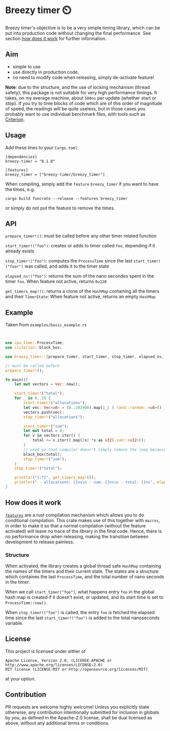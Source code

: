 # Breezy timer ⏲️

Breezy timer's objective is to be a very simple timing library, which can be put into 
production code without changing the final performance. See section 
[how does it work](#how-does-it-work) for further information.

## Aim
- simple to use
- use directly in production code, 
- no need to modify code when releasing, simply de-activate feature!

__Note__: due to the structure, and the use of locking mechanism (thread safety), this package is not suitable for 
very high performance timings. It takes, on my average machine, about `500ns` per update (whether start or stop). 
If you try to time blocks of code which are of this order of magnitude of speed, the readings will be 
quite useless, but in those cases you probably want to use individual benchmark files, with tools such 
as [Criterion](https://github.com/bheisler/criterion.rs).


## Usage
Add these lines to your `Cargo.toml`:
```
[dependencies]
breezy-timer = "0.1.0"

[features]
breezy_timer = ["breezy-timer/breezy_timer"]
```
When compiling, simply add the `feature` `breezy_timer` if you want to have the times, e.g.

``` cargo build foocrate --release --features breezy_timer ``` 

or simply do not put the feature to remove the times.

## API
`prepare_timer!()`: must be called before any other timer related function

`start_timer!("foo")`: creates or adds to timer called `foo`, depending if it already exists

`stop_timer!("foo")`: computes the `ProcessTime` since the last `start_timer!("foor")` was called, and adds it to the timer state

`elapsed_ns!("foo")`: returns the sum of the nano secondes spent in the timer `foo`. When feature not active, returns `0u128`

`get_timers_map!()`: returns a clone of the `HashMap` containing all the timers and their `TimerState`: When feature not active, returns an empty `HashMap`

## Example
Taken from `examples/basic_example.rs`
```rust


use cpu_time::ProcessTime;
use criterion::black_box;

use breezy_timer::{prepare_timer, start_timer, stop_timer, elapsed_ns, get_timers_map};

// must be called before 
prepare_timer!();

fn main(){
    let mut vectors = Vec::new();

    start_timer!("total");
    for _ in 0..10 {
        start_timer!("allocations");
        let vec: Vec<u8> = (0..102400).map(|_| { rand::random::<u8>() }).collect();
        vectors.push(vec);
        stop_timer!("allocations");

        start_timer!("sum");
        let mut total = 0;
        for v in vectors.iter() {
            total += v.iter().map(|x| *x as u32).sum::<u32>();
        }
        // used so that compiler doesn't simply remove the loop because nothing is done with total
        black_box(total);
        stop_timer!("sum");
    }
    stop_timer!("total");

    println!("{:?}", get_timers_map!());
    println!(" - allocations: {}ns\n - sum: {}ns\n - total: {}ns", elapsed_ns!("allocations"), elapsed_ns!("sum"), elapsed_ns!("total"));
}
```

## How does it work
[`features`](https://doc.rust-lang.org/cargo/reference/features.html) are a rust compilation mechanism 
which allows you to do conditional compilation. This crate makes use of this together with 
`macros`, in order to make it so that a normal compilation (without the feature activated) 
will leave no trace of the library in the final code. Hence, there is no performance drop 
when releasing, making the transition between development to release painless.

### Structure
When activated, the library creates a global thread safe `HashMap` containing the names 
of the timers and their current state. The states are a structure which containes the last
`ProcessTime`, and the total number of nano seconds in the timer. 

When we call `start_timer("foo")`, what happens entry `foo` in the global hash map is created if 
it doesn't exist, or updated, and its start time is set to `ProcessTime::now()`.

When `stop_timer!("foo")` is called, the entry `foo` is fetched the elapsed time
since the last `start_timer!("foo")` is added to the total nanoseconds variable.


## License

This project is licensed under either of

    Apache License, Version 2.0, (LICENSE-APACHE or http://www.apache.org/licenses/LICENSE-2.0)
    MIT license (LICENSE-MIT or http://opensource.org/licenses/MIT)

at your option.

## Contribution

PR requests are welcome highly welcome! 
Unless you explicitly state otherwise, any contribution intentionally submitted for inclusion in globals by you, as defined in the Apache-2.0 license, shall be dual licensed as above, without any additional terms or conditions.
